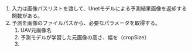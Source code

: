 1. 入力は画像パスリストを渡して、Unetモデルによる予測結果画像を返却する関数がある。
2. 予測を画像のファイルパスから、必要なパラメータを取得する。
   1. UAV元画像名
   2. 予測モデルが学習した元画像の高さ、幅を（cropSize）
   3. 

